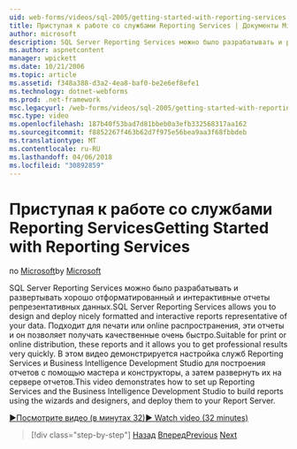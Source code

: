 ```yaml
---
uid: web-forms/videos/sql-2005/getting-started-with-reporting-services
title: Приступая к работе со службами Reporting Services | Документы Microsoft
author: microsoft
description: SQL Server Reporting Services можно было разрабатывать и развертывать хорошо отформатированный и интерактивные отчеты репрезентативных данных. Подходит для печати или только...
ms.author: aspnetcontent
manager: wpickett
ms.date: 10/21/2006
ms.topic: article
ms.assetid: f348a388-d3a2-4ea8-baf0-be2e6ef8efe1
ms.technology: dotnet-webforms
ms.prod: .net-framework
msc.legacyurl: /web-forms/videos/sql-2005/getting-started-with-reporting-services
msc.type: video
ms.openlocfilehash: 187b40f53bad7d81bbeb0a3efb332568317aa162
ms.sourcegitcommit: f8852267f463b62d7f975e56bea9aa3f68fbbdeb
ms.translationtype: MT
ms.contentlocale: ru-RU
ms.lasthandoff: 04/06/2018
ms.locfileid: "30892859"
---
```

<a name="getting-started-with-reporting-services"></a><span data-ttu-id="dea33-104">Приступая к работе со службами Reporting Services</span><span class="sxs-lookup"><span data-stu-id="dea33-104">Getting Started with Reporting Services</span></span>
====================
<span data-ttu-id="dea33-105">по [Microsoft](https://github.com/microsoft)</span><span class="sxs-lookup"><span data-stu-id="dea33-105">by [Microsoft](https://github.com/microsoft)</span></span>

<span data-ttu-id="dea33-106">SQL Server Reporting Services можно было разрабатывать и развертывать хорошо отформатированный и интерактивные отчеты репрезентативных данных.</span><span class="sxs-lookup"><span data-stu-id="dea33-106">SQL Server Reporting Services allows you to design and deploy nicely formatted and interactive reports representative of your data.</span></span> <span data-ttu-id="dea33-107">Подходит для печати или online распространения, эти отчеты и он позволяет получать качественные очень быстро.</span><span class="sxs-lookup"><span data-stu-id="dea33-107">Suitable for print or online distribution, these reports and it allows you to get professional results very quickly.</span></span> <span data-ttu-id="dea33-108">В этом видео демонстрируется настройка служб Reporting Services и Business Intelligence Development Studio для построения отчетов с помощью мастера и конструкторы, а затем развернуть их на сервере отчетов.</span><span class="sxs-lookup"><span data-stu-id="dea33-108">This video demonstrates how to set up Reporting Services and the Business Intelligence Development Studio to build reports using the wizards and designers, and deploy them to your Report Server.</span></span>

[<span data-ttu-id="dea33-109">&#9654;Посмотрите видео (в минутах 32)</span><span class="sxs-lookup"><span data-stu-id="dea33-109">&#9654; Watch video (32 minutes)</span></span>](https://channel9.msdn.com/Blogs/ASP-NET-Site-Videos/getting-started-with-reporting-services)

> [!div class="step-by-step"]
> <span data-ttu-id="dea33-110">[Назад](using-sql-server-management-studio.md)
> [Вперед](building-and-customizing-reports-in-business-intelligence-development-studio.md)</span><span class="sxs-lookup"><span data-stu-id="dea33-110">[Previous](using-sql-server-management-studio.md)
[Next](building-and-customizing-reports-in-business-intelligence-development-studio.md)</span></span>
